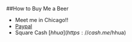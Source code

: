 ##How to Buy Me a Beer

* Meet me in Chicago!!
* [Paypal](https://www.paypal.me/hhua/5)
* Square Cash [$hhua](https://cash.me/$hhua)
